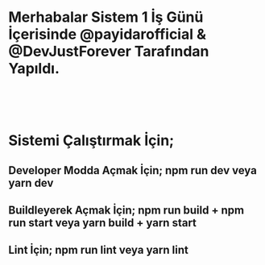 # Merhabalar Sistem 1 İş Günü İçerisinde @payidarofficial & @DevJustForever Tarafından Yapıldı.
<br /><br /><br />
# Sistemi Çalıştırmak İçin;
## Developer Modda Açmak İçin; npm run dev veya yarn dev
## Buildleyerek Açmak İçin; npm run build + npm run start veya yarn build + yarn start
## Lint İçin; npm run lint veya yarn lint

